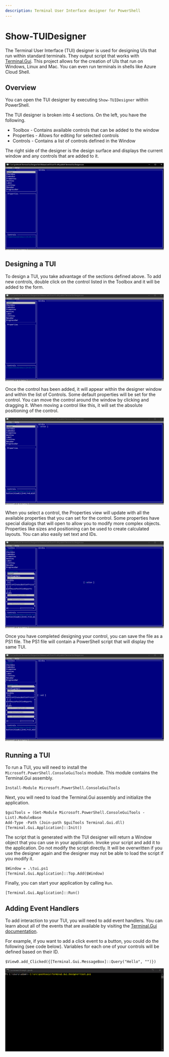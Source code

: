 ```yaml
---
description: Terminal User Interface designer for PowerShell
---
```


# Show-TUIDesigner

The Terminal User Interface (TUI) designer is used for designing UIs that run within standard terminals. They output script that works with [Terminal.Gui](https://github.com/migueldeicaza/gui.cs). This project allows for the creation of UIs that run on Windows, Linux and Mac. You can even run terminals in shells like Azure Cloud Shell.&#x20;

## Overview

You can open the TUI designer by executing `Show-TUIDesigner` within PowerShell.

The TUI designer is broken into 4 sections. On the left, you have the following.

* Toolbox - Contains available controls that can be added to the window
* Properties - Allows for editing for selected controls&#x20;
* Controls - Contains a list of controls defined in the Window

The right side of the designer is the design surface and displays the current window and any controls that are added to it.&#x20;

![](<../../.gitbook/assets/image (62).png>)

## Designing a TUI

To design a TUI, you take advantage of the sections defined above. To add new controls, double click on the control listed in the Toolbox and it will be added to the form.&#x20;

![Adding a control](../../.gitbook/assets/addcontrol.gif)

Once the control has been added, it will appear within the designer window and within the list of Controls. Some default properties will be set for the control. You can move the control around the window by clicking and dragging it. When moving a control like this, it will set the absolute positioning of the control.&#x20;

![Moving a control](../../.gitbook/assets/drag.gif)

When you select a control, the Properties view will update with all the available properties that you can set for the control. Some properties have special dialogs that will open to allow you to modify more complex objects. Properties like sizes and positioning can be used to create calculated layouts. You can also easily set text and IDs.&#x20;

![Setting Properties](<../../.gitbook/assets/properties (1).gif>)

Once you have completed designing your control, you can save the file as a PS1 file. The PS1 file will contain a PowerShell script that will display the same TUI.&#x20;

![Save a TUI](../../.gitbook/assets/save.gif)

## Running a TUI

To run a TUI, you will need to install the `Microsoft.PowerShell.ConsoleGuiTools` module. This module contains the Terminal.Gui assembly.&#x20;

```
Install-Module Microsoft.PowerShell.ConsoleGuiTools
```

Next, you will need to load the Terminal.Gui assembly and initialize the application.

```
$guiTools = (Get-Module Microsoft.PowerShell.ConsoleGuiTools -List).ModuleBase
Add-Type -Path (Join-path $guiTools Terminal.Gui.dll)
[Terminal.Gui.Application]::Init()
```

The script that is generated with the TUI designer will return a Window object that you can use in your application. Invoke your script and add it to the application. Do not modify the script directly. It will be overwritten if you use the designer again and the designer may not be able to load the script if you modify it.&#x20;

```
$Window = .\tui.ps1
[Terminal.Gui.Application]::Top.Add($Window)
```

Finally, you can start your application by calling `Run`.

```
[Terminal.Gui.Application]::Run()
```

## Adding Event Handlers

To add interaction to your TUI, you will need to add event handlers. You can learn about all of the events that are available by visiting the [Terminal.Gui documentation](https://migueldeicaza.github.io/gui.cs/api/Terminal.Gui/Terminal.Gui.Button.html).&#x20;

For example, if you want to add a click event to a button, you could do the following (see code below). Variables for each one of your controls will be defined based on their ID.&#x20;

```
$View0.add_Clicked({[Terminal.Gui.MessageBox]::Query("Hello", "")})
```

![Event Handlers](../../.gitbook/assets/run.gif)
